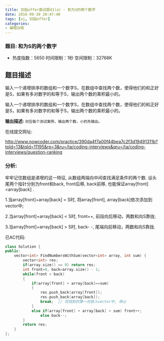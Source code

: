 ```yaml
---
title: 剑指offer面试题41(a) - 和为S的两个数字
date: 2016-09-30 20:47:40
tags: [oj, 剑指offer]
categories: 
- 编程训练
---
```


### 题目: 和为S的两个数字

- 热度指数：5650     时间限制：1秒    空间限制：32768K


## 题目描述

输入一个递增排序的数组和一个数字S，在数组中查找两个数，使得他们的和正好是S，如果有多对数字的和等于S，输出两个数的乘积最小的。 

输入一个递增排序的数组和一个数字S，在数组中查找两个数，使得他们的和正好是S，如果有多对数字的和等于S，输出两个数的乘积最小的。 




**输出描述:** `对应每个测试案例，输出两个数，小的先输出。`

在线提交网址:

http://www.nowcoder.com/practice/390da4f7a00f44bea7c2f3d19491311b?tpId=13&tqId=11195&rp=3&ru=/ta/coding-interviews&qru=/ta/coding-interviews/question-ranking

### 分析:

牢牢记住数组是递增的这一特征, 从数组两端向中间查找满足条件的两个数. 
设头尾两个指针分别为front和back, front后移, back前移, 也能保证array[front]<array[back] .

1.当array[front]+array[back] = S时, 将array[front], array[back]依次添加到vector中;

2.当array[front]+array[back] < S时, front++, 前段向后移动，两数和向S靠拢;

3.当array[front]+array[back] > S时, back- -, 尾端向前移动，两数和向S靠拢.


已AC代码:

```cpp
class Solution {
public:
    vector<int> FindNumbersWithSum(vector<int> array, int sum) {
        vector<int> res;
        if(array.size() == 0) return res;
        int front=0, back=array.size() - 1;
        while(front < back)
        {
            if(array[front] + array[back]==sum)
            {
                res.push_back(array[front]);
                res.push_back(array[back]);
                break;  // 将找到的第一对放入vector中, 停止
            }
            else if(array[front] + array[back] < sum) front++;
                else back--;
        }
        return res;
    }
};
```


